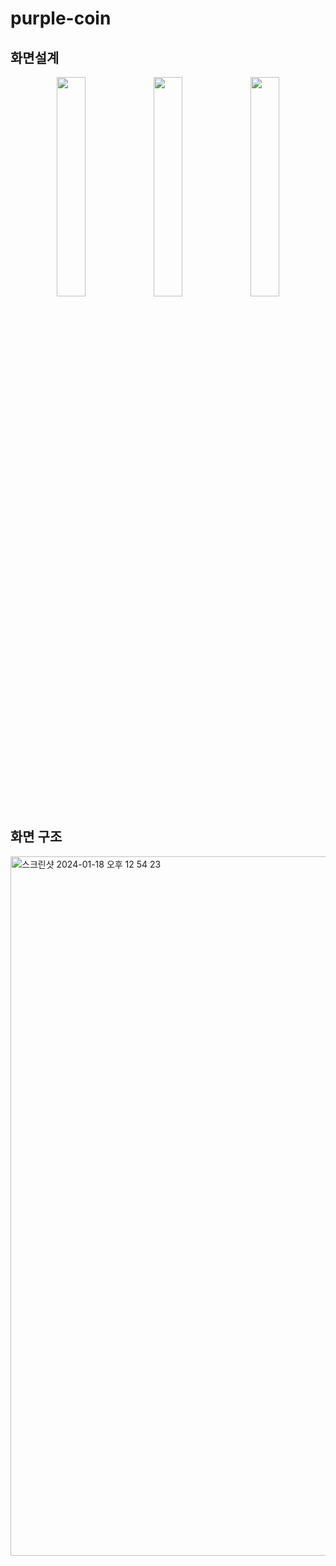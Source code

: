 # purple-coin
## 화면설계
<p align="center"> 
<img src="https://github.com/f-lab-edu/purple-coin/assets/79886603/9794de43-b418-4ddc-9866-0f623c59a947" align="center" width="30%">
<img src="https://github.com/f-lab-edu/purple-coin/assets/79886603/b2126ded-8afc-447f-ac14-b01e9e9ce8e4" align="center" width="30%">
<img src="https://github.com/f-lab-edu/purple-coin/assets/79886603/2f50c15f-e3fc-42ca-894b-e6f8925a4b66" align="center" width="30%">
</p>

## 화면 구조
<img width="1119" alt="스크린샷 2024-01-18 오후 12 54 23" src="https://github.com/f-lab-edu/purple-coin/assets/79886603/2602d4c0-e649-44ee-8d9e-361154c7b9f6">
